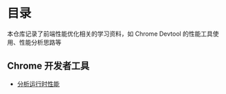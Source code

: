 # 目录

本仓库记录了前端性能优化相关的学习资料，如 Chrome Devtool 的性能工具使用、性能分析思路等

## Chrome 开发者工具

-   [分析运行时性能](./Chrome%20开发者工具/分析运行时性能.md)
